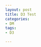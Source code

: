 ```yaml
---
layout: post
title: D3 Test
categories:
- DM
tags:
- D3

---
```



<div id="_mySVG"></div>
<script src="http://d3js.org/d3.v3.min.js" charset="utf-8"></script>
<script type="text/javascript">
var d = d3.select(this).select("_mySVG").text("MY TEST FOR D3")
</script>